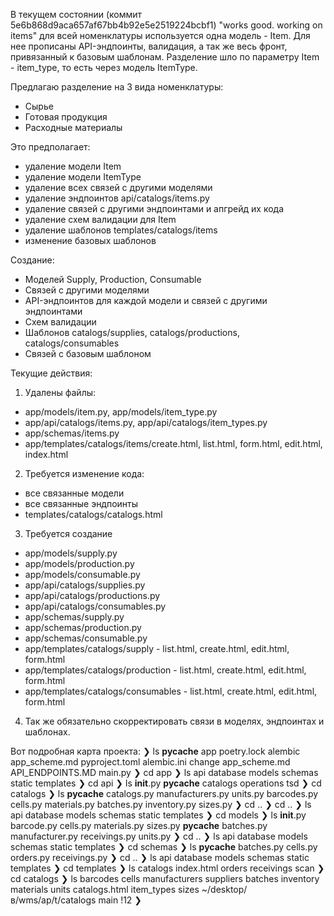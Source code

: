 В текущем состоянии (коммит 5e6b868d9aca657af67bb4b92e5e2519224bcbf1) "works good. working on items"
для всей номенклатуры используется одна модель - Item. 
Для нее прописаны API-эндпоинты, валидация, а так же весь фронт, привязанный к базовым шаблонам. 
Разделение шло по параметру Item - item_type, то есть через модель ItemType.

Предлагаю разделение на 3 вида номенклатуры:
 - Сырье
 - Готовая продукция
 - Расходные материалы

 Это предполагает: 
  - удаление модели Item
  - удаление модели ItemType
  - удаление всех связей с другими моделями
  - удаление эндпоинтов api/catalogs/items.py
  - удаление связей с другими эндпоинтами и апгрейд их кода
  - удаление схем валидации для Item
  - удаление шаблонов templates/catalogs/items
  - изменение базовых шаблонов

Создание:
 - Моделей Supply, Production, Consumable
 - Связей с другими моделями
 - API-эндпоинтов для каждой модели и связей с другими эндпоинтами
 - Схем валидации 
 - Шаблонов catalogs/supplies, catalogs/productions, catalogs/consumables
 - Связей с базовым шаблоном

Текущие действия:
1. Удалены файлы:
 - app/models/item.py, app/models/item_type.py
 - app/api/catalogs/items.py, app/api/catalogs/item_types.py
 - app/schemas/items.py
 - app/templates/catalogs/items/create.html, list.html, form.html, edit.html, index.html

2. Требуется изменение кода: 
 - все связанные модели
 - все связанные эндпоинты
 - templates/catalogs/catalogs.html

3. Требуется создание
 - app/models/supply.py
 - app/models/production.py
 - app/models/consumable.py
 - app/api/catalogs/supplies.py
 - app/api/catalogs/productions.py
 - app/api/catalogs/consumables.py
 - app/schemas/supply.py
 - app/schemas/production.py
 - app/schemas/consumable.py
 - app/templates/catalogs/supply - list.html, create.html, edit.html, form.html
 - app/templates/catalogs/production - list.html, create.html, edit.html, form.html
 - app/templates/catalogs/consumables - list.html, create.html, edit.html, form.html

4. Так же обязательно скорректировать связи в моделях, эндпоинтах и шаблонах. 

Вот подробная карта проекта: 
❯ ls
__pycache__          app                  poetry.lock
alembic              app_scheme.md        pyproject.toml
alembic.ini          change app_scheme.md
API_ENDPOINTS.MD     main.py
❯ cd app
❯ ls
api       database  models    schemas   static    templates
❯ cd api
❯ ls
__init__.py __pycache__ catalogs    operations  tsd
❯ cd catalogs
❯ ls
__pycache__      catalogs.py      manufacturers.py units.py
barcodes.py      cells.py         materials.py
batches.py       inventory.py     sizes.py
❯ cd ..
❯ cd ..
❯ ls
api       database  models    schemas   static    templates
❯ cd models
❯ ls
__init__.py     barcode.py      cells.py        materials.py    sizes.py
__pycache__     batches.py      manufacturer.py receivings.py   units.py
❯ cd ..
❯ ls
api       database  models    schemas   static    templates
❯ cd schemas
❯ ls
__pycache__   batches.py    cells.py      orders.py     receivings.py
❯ cd ..
❯ ls
api       database  models    schemas   static    templates
❯ cd templates
❯ ls
catalogs   index.html orders     receivings scan
❯ cd catalogs
❯ ls
barcodes      cells         manufacturers suppliers
batches       inventory     materials     units
catalogs.html item_types    sizes
~/desktop/в/wms/ap/t/catalogs main !12 ❯

